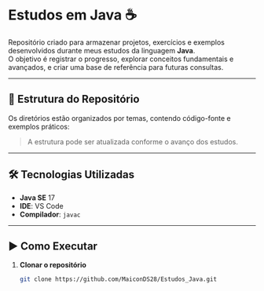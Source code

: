 # Estudos em Java ☕

Repositório criado para armazenar projetos, exercícios e exemplos desenvolvidos durante meus estudos da linguagem **Java**.  
O objetivo é registrar o progresso, explorar conceitos fundamentais e avançados, e criar uma base de referência para futuras consultas.

---

## 📂 Estrutura do Repositório
Os diretórios estão organizados por temas, contendo código-fonte e exemplos práticos:

> A estrutura pode ser atualizada conforme o avanço dos estudos.

---

## 🛠️ Tecnologias Utilizadas
- **Java SE** 17
- **IDE**: VS Code
- **Compilador**: `javac`

---

## ▶️ Como Executar
1. **Clonar o repositório**
   ```bash
   git clone https://github.com/MaiconDS28/Estudos_Java.git
